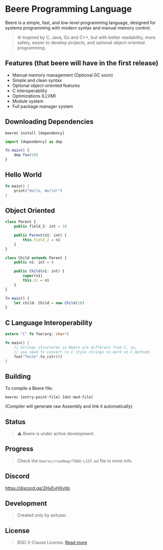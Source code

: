 # Beere Programming Language

Beere is a simple, fast, and low-level programming language, designed for systems programming with modern syntax and manual memory control.

> ⚙️ Inspired by C, Java, Go and C++, but with better readability, more safety, easier to develop projects, and optional object-oriented programming.

## Features (that beere will have in the **first** release)

- Manual memory management (Optional GC soon)
- Simple and clean syntax
- Optional object-oriented features
- C interoperability
- Optimizations (LLVM)
- Module system
- Full package manager system

## Downloading Dependencies
```
beerec install [dependency]
```

```ts
import [dependency] as dep

fn main() {
    dep.foo(10)
}
```

## Hello World

```rs
fn main() {
    print("Hello, World!")
}
```

## Object Oriented
```ts
class Parent {
    public field_2: int = 10

    public Parent(n1: int) {
        this.field_2 = n1
    }
}

class Child extends Parent {
    public n1: int = 0

    public Child(n1: int) {
        super(n1)
        this.n1 = n1
    }
}

fn main() {
    let child: Child = new Child(10)
}
```

## C Language Interoperability
```rs
extern "C" fn foo(arg: char*)

fn main() {
    // Strings structures in Beere are different from C, so,
    // you need to convert to C style strings to work on C methods
    foo("Teste".to_cstr())
}
```

## Building
To compile a Beere file:

```
beerec [entry-point-file] [dot-mod-file]
```
(Compiler will generate raw Assembly and link it automatically)

## Status

> ⚠️ Beere is under active development.

## Progress
> Check the `beerec/roadmap/TODO-LIST.md` file to more info.

## Discord
https://discord.gg/2HvEyHXvhb

## Development
> Created only by aotuser.

## License
> BSD 3-Clause License. [Read more](https://github.com/beere-lang/beere?tab=BSD-3-Clause-1-ov-file)

